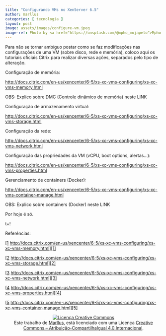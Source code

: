 ```yaml
---
title: "Configurando VMs no XenServer 6.5"
author: marllus
categories: [ tecnologia ]
layout: post
image: assets/images/configure-vm.jpeg
image-ref: Photo by <a href="https://unsplash.com/@mpho_mojapelo">Mpho Mojapelo </a>
---
```


Para não se tornar ambíguo postar como se faz modificações nas configurações de uma VM (sobre disco, rede e memória), coloco aqui os tutoriais oficiais Citrix para realizar diversas ações, separados pelo tipo de alteração.

Configuração de memória:

<a href="http://docs.citrix.com/en-us/xencenter/6-5/xs-xc-vms-configuring/xs-xc-vms-memory.html" target="_blank">http://docs.citrix.com/en-us/xencenter/6-5/xs-xc-vms-configuring/xs-xc-vms-memory.html</a>

OBS: Explico sobre DMC (Controle dinâmico de memória) neste LINK

Configuração de armazenamento virtual:

<a href="http://docs.citrix.com/en-us/xencenter/6-5/xs-xc-vms-configuring/xs-xc-vms-storage.html" target="_blank">http://docs.citrix.com/en-us/xencenter/6-5/xs-xc-vms-configuring/xs-xc-vms-storage.html</a>

Configuração da rede:

<a href="http://docs.citrix.com/en-us/xencenter/6-5/xs-xc-vms-configuring/xs-xc-vms-network.html" target="_blank">http://docs.citrix.com/en-us/xencenter/6-5/xs-xc-vms-configuring/xs-xc-vms-network.html</a>

Configuração das propriedades da VM (vCPU, boot options, alertas&#8230;):

<a href="http://docs.citrix.com/en-us/xencenter/6-5/xs-xc-vms-configuring/xs-xc-vms-properties.html" target="_blank">http://docs.citrix.com/en-us/xencenter/6-5/xs-xc-vms-configuring/xs-xc-vms-properties.html</a>

Gerenciamento de containers (Docker):

<a href="http://docs.citrix.com/en-us/xencenter/6-5/xs-xc-vms-configuring/xs-xc-vms-container-manage.html" target="_blank">http://docs.citrix.com/en-us/xencenter/6-5/xs-xc-vms-configuring/xs-xc-vms-container-manage.html</a>

OBS: Explico sobre containers (Docker) neste LINK

Por hoje é só.

t+!

Referências:

[[1] http://docs.citrix.com/en-us/xencenter/6-5/xs-xc-vms-configuring/xs-xc-vms-memory.html][1]

[[2] http://docs.citrix.com/en-us/xencenter/6-5/xs-xc-vms-configuring/xs-xc-vms-storage.html][2]

[[3] http://docs.citrix.com/en-us/xencenter/6-5/xs-xc-vms-configuring/xs-xc-vms-network.html][3]

[[4] http://docs.citrix.com/en-us/xencenter/6-5/xs-xc-vms-configuring/xs-xc-vms-properties.html][4]

[[5] http://docs.citrix.com/en-us/xencenter/6-5/xs-xc-vms-configuring/xs-xc-vms-container-manage.html][5]

<p style="text-align: center;">
  <a href="http://creativecommons.org/licenses/by-sa/4.0/" rel="license"><img style="border-width: 0;" src="https://i.creativecommons.org/l/by-sa/4.0/88x31.png" alt="Licença Creative Commons" /></a><br /> Este trabalho de <a href="http://ports.marllus.com">Marllus</a>, está licenciado com uma Licença <a href="http://creativecommons.org/licenses/by-sa/4.0/" rel="license">Creative Commons &#8211; Atribuição-CompartilhaIgual 4.0 Internacional</a>.
</p>

 [1]: http://docs.citrix.com/en-us/xencenter/6-5/xs-xc-vms-configuring/xs-xc-vms-memory.html
 [2]: http://docs.citrix.com/en-us/xencenter/6-5/xs-xc-vms-configuring/xs-xc-vms-storage.html
 [3]: http://docs.citrix.com/en-us/xencenter/6-5/xs-xc-vms-configuring/xs-xc-vms-network.html
 [4]: http://docs.citrix.com/en-us/xencenter/6-5/xs-xc-vms-configuring/xs-xc-vms-properties.html
 [5]: http://docs.citrix.com/en-us/xencenter/6-5/xs-xc-vms-configuring/xs-xc-vms-container-manage.html
